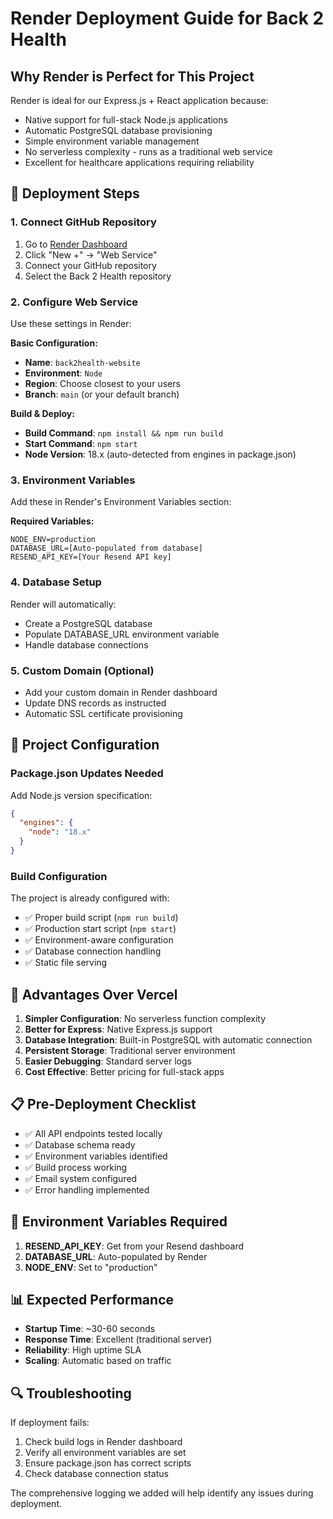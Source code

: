 # Render Deployment Guide for Back 2 Health

## Why Render is Perfect for This Project

Render is ideal for our Express.js + React application because:
- Native support for full-stack Node.js applications
- Automatic PostgreSQL database provisioning
- Simple environment variable management
- No serverless complexity - runs as a traditional web service
- Excellent for healthcare applications requiring reliability

## 🚀 Deployment Steps

### 1. Connect GitHub Repository
1. Go to [Render Dashboard](https://render.com)
2. Click "New +" → "Web Service"
3. Connect your GitHub repository
4. Select the Back 2 Health repository

### 2. Configure Web Service
Use these settings in Render:

**Basic Configuration:**
- **Name**: `back2health-website`
- **Environment**: `Node`
- **Region**: Choose closest to your users
- **Branch**: `main` (or your default branch)

**Build & Deploy:**
- **Build Command**: `npm install && npm run build`
- **Start Command**: `npm start`
- **Node Version**: 18.x (auto-detected from engines in package.json)

### 3. Environment Variables
Add these in Render's Environment Variables section:

**Required Variables:**
```
NODE_ENV=production
DATABASE_URL=[Auto-populated from database]
RESEND_API_KEY=[Your Resend API key]
```

### 4. Database Setup
Render will automatically:
- Create a PostgreSQL database
- Populate DATABASE_URL environment variable
- Handle database connections

### 5. Custom Domain (Optional)
- Add your custom domain in Render dashboard
- Update DNS records as instructed
- Automatic SSL certificate provisioning

## 🔧 Project Configuration

### Package.json Updates Needed
Add Node.js version specification:
```json
{
  "engines": {
    "node": "18.x"
  }
}
```

### Build Configuration
The project is already configured with:
- ✅ Proper build script (`npm run build`)
- ✅ Production start script (`npm start`)
- ✅ Environment-aware configuration
- ✅ Database connection handling
- ✅ Static file serving

## 🌟 Advantages Over Vercel

1. **Simpler Configuration**: No serverless function complexity
2. **Better for Express**: Native Express.js support
3. **Database Integration**: Built-in PostgreSQL with automatic connection
4. **Persistent Storage**: Traditional server environment
5. **Easier Debugging**: Standard server logs
6. **Cost Effective**: Better pricing for full-stack apps

## 📋 Pre-Deployment Checklist

- ✅ All API endpoints tested locally
- ✅ Database schema ready
- ✅ Environment variables identified
- ✅ Build process working
- ✅ Email system configured
- ✅ Error handling implemented

## 🚨 Environment Variables Required

1. **RESEND_API_KEY**: Get from your Resend dashboard
2. **DATABASE_URL**: Auto-populated by Render
3. **NODE_ENV**: Set to "production"

## 📊 Expected Performance

- **Startup Time**: ~30-60 seconds
- **Response Time**: Excellent (traditional server)
- **Reliability**: High uptime SLA
- **Scaling**: Automatic based on traffic

## 🔍 Troubleshooting

If deployment fails:
1. Check build logs in Render dashboard
2. Verify all environment variables are set
3. Ensure package.json has correct scripts
4. Check database connection status

The comprehensive logging we added will help identify any issues during deployment.